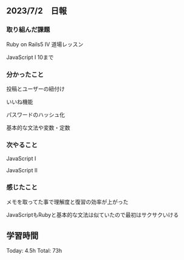 ## 2023/7/2　日報

### 取り組んだ課題
Ruby on Rails5 IV 道場レッスン

JavaScript I 10まで

### 分かったこと

投稿とユーザーの紐付け

いいね機能

パスワードのハッシュ化

基本的な文法や変数・定数

### 次やること
JavaScript I

JavaScript II
   
### 感じたこと
メモを取ってた事で理解度と復習の効率が上がった

JavaScriptもRubyと基本的な文法は似ていたので最初はサクサクいける

## 学習時間

  Today: 4.5h  Total: 73h
